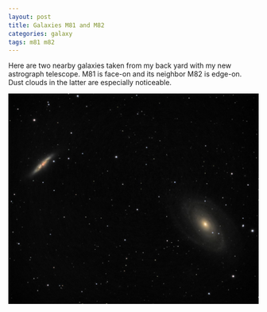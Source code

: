 ```yaml
---
layout: post
title: Galaxies M81 and M82
categories: galaxy
tags: m81 m82
---
```

Here are two nearby galaxies taken from my back yard with my new astrograph telescope. 
M81 is face-on and its neighbor M82 is edge-on. Dust clouds in the latter are especially noticeable. 

![m81+m82 seen using Celestron RASA 8 and ZWO ASI183MC](..\images\m81+m82_2020-04-03T21_48_10_Stack_16bits_202frames_606s.jpg)

